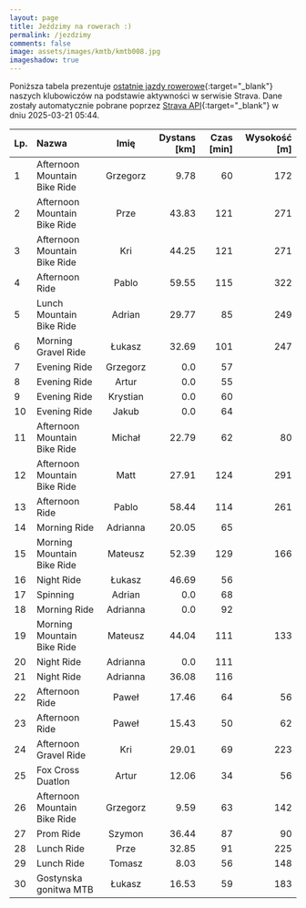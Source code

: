 ```yaml
---
layout: page
title: Jeździmy na rowerach :)
permalink: /jezdzimy
comments: false
image: assets/images/kmtb/kmtb008.jpg
imageshadow: true
---
```


Poniższa tabela prezentuje [ostatnie jazdy rowerowe](https://www.strava.com/clubs/336381){:target="_blank"} naszych klubowiczów na podstawie aktywności w serwisie Strava. Dane zostały automatycznie pobrane poprzez [Strava API](https://developers.strava.com/docs/reference/#api-Clubs-getClubActivitiesById){:target="_blank"} w dniu 2025-03-21 05:44.

Lp. | Nazwa | Imię | Dystans [km] | Czas [min] | Wysokość [m]
:--- | :--- | :---: | ---: | ---: | ---:
1|Afternoon Mountain Bike Ride|Grzegorz|9.78|60|172
2|Afternoon Mountain Bike Ride|Prze|43.83|121|271
3|Afternoon Mountain Bike Ride|Kri|44.25|121|271
4|Afternoon Ride|Pablo|59.55|115|322
5|Lunch Mountain Bike Ride|Adrian|29.77|85|249
6|Morning Gravel Ride|Łukasz|32.69|101|247
7|Evening Ride|Grzegorz|0.0|57|
8|Evening Ride|Artur|0.0|55|
9|Evening Ride|Krystian|0.0|60|
10|Evening Ride|Jakub|0.0|64|
11|Afternoon Mountain Bike Ride|Michał|22.79|62|80
12|Afternoon Mountain Bike Ride|Matt|27.91|124|291
13|Afternoon Ride|Pablo|58.44|114|261
14|Morning Ride|Adrianna|20.05|65|
15|Morning Mountain Bike Ride|Mateusz|52.39|129|166
16|Night Ride|Łukasz|46.69|56|
17|Spinning|Adrian|0.0|68|
18|Morning Ride|Adrianna|0.0|92|
19|Morning Mountain Bike Ride|Mateusz|44.04|111|133
20|Night Ride|Adrianna|0.0|111|
21|Night Ride|Adrianna|36.08|116|
22|Afternoon Ride|Paweł|17.46|64|56
23|Afternoon Ride|Paweł|15.43|50|62
24|Afternoon Gravel Ride|Kri|29.01|69|223
25|Fox Cross Duatlon|Artur|12.06|34|56
26|Afternoon Mountain Bike Ride|Grzegorz|9.59|63|142
27|Prom Ride|Szymon|36.44|87|90
28|Lunch Ride|Prze|32.85|91|225
29|Lunch Ride|Tomasz|8.03|56|148
30|Gostynska gonitwa MTB|Łukasz|16.53|59|183
